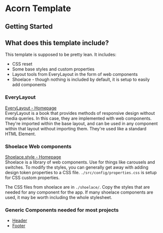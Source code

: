 # Acorn Template

## Getting Started

## What does this template include?

This template is supposed to be pretty lean. It includes:

- CSS reset
- Some base styles and custom properties
- Layout tools from EveryLayout in the form of web components
- Shoelace - though nothing is included by default, it is setup to easily add
  components

### EveryLayout

[EveryLayout - Homepage](https://every-layout.dev/) \
EveryLayout is a book that provides methods of responsive design without media
queries. In this case, they are implemented with web components. They're
imported within the base layout, and can be used in any component within that
layout without importing them. They're used like a standard HTML Element.

### Shoelace Web components

[Shoelace.style - Homepage](https://shoelace.style/) \
Shoelace is a library of web components. Use for things like carousels and
switches. To modify the styles, you can generally get away with adding design
token properties to a CSS file. `./src/config/properties.css` is setup for CSS
custom properties.

The CSS files from shoelace are in `./shoelace/`. Copy the styles that are
needed for any component for the app. If many shoelace components are used, it
may be worth including the whole stylesheet.

### Generic Components needed for most projects

- [Header]('./src/components/Header.astro')
- [Footer]('./src/components/Footer.astro')
